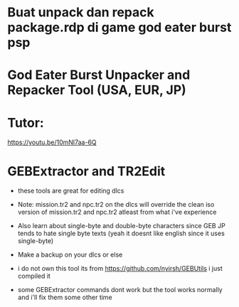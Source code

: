 # Buat unpack dan repack package.rdp di game god eater burst psp
# God Eater Burst Unpacker and Repacker Tool (USA, EUR, JP)

# Tutor:
https://youtu.be/10mNl7aa-6Q

# GEBExtractor and TR2Edit

- these tools are great for editing dlcs

- Note: mission.tr2 and npc.tr2 on the dlcs will override the clean iso version of mission.tr2 and npc.tr2 atleast from what i've experience

- Also learn about single-byte and double-byte characters since GEB JP tends to hate single byte texts (yeah it doesnt like english since it uses single-byte)

- Make a backup on your dlcs or else

- i do not own this tool its from https://github.com/nyirsh/GEBUtils i just compiled it

- some GEBExtractor commands dont work but the tool works normally and i'll fix them some other time
